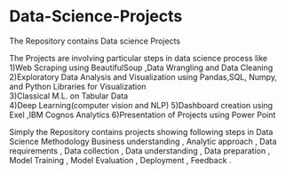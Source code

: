 # Data-Science-Projects
The Repository contains Data science Projects 

The Projects are involving particular steps in data science process like  
            1)Web Scraping using BeautifulSoup ,Data Wrangling and Data Cleaning 
            2)Exploratory Data Analysis and  Visualization using Pandas,SQL, Numpy, and Python Libraries for Visualization  
            3)Classical M.L. on Tabular Data  
            4)Deep Learning(computer vision and NLP) 
            5)Dashboard creation using Exel ,IBM Cognos Analytics 
            6)Presentation of Projects using Power Point 
   
 
Simply the Repository contains projects showing following steps in Data Science Methodology
            Business understanding ,
            Analytic approach ,
            Data requirements ,
            Data collection ,
            Data understanding ,
            Data preparation ,
            Model Training ,
            Model Evaluation ,
            Deployment ,
            Feedback .


